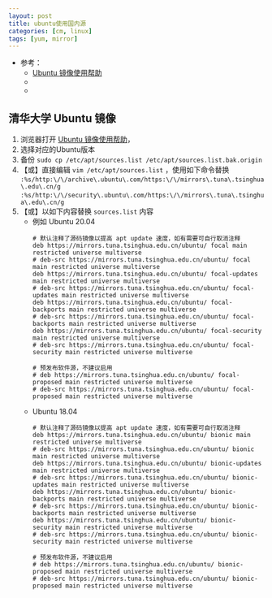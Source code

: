 ```yaml
---
layout: post
title: ubuntu使用国内源
categories: [cm, linux]
tags: [yum, mirror]
---
```


* 参考： 
    * [Ubuntu 镜像使用帮助](https://mirrors.tuna.tsinghua.edu.cn/help/ubuntu/)
    * []()
    * []()



## 清华大学 Ubuntu 镜像


1. 浏览器打开 [Ubuntu 镜像使用帮助](https://mirrors.tuna.tsinghua.edu.cn/help/ubuntu/)，
1. 选择对应的Ubuntu版本
1. 备份 `sudo cp /etc/apt/sources.list /etc/apt/sources.list.bak.origin`
1. 【或】直接编辑 `vim /etc/apt/sources.list` ，使用如下命令替换
    `:%s/http:\/\/archive\.ubuntu\.com/https:\/\/mirrors\.tuna\.tsinghua\.edu\.cn/g`
    `:%s/http:\/\/security\.ubuntu\.com/https:\/\/mirrors\.tuna\.tsinghua\.edu\.cn/g`
1. 【或】以如下内容替换 `sources.list` 内容
    * 例如 Ubuntu 20.04
        ~~~
        # 默认注释了源码镜像以提高 apt update 速度，如有需要可自行取消注释
        deb https://mirrors.tuna.tsinghua.edu.cn/ubuntu/ focal main restricted universe multiverse
        # deb-src https://mirrors.tuna.tsinghua.edu.cn/ubuntu/ focal main restricted universe multiverse
        deb https://mirrors.tuna.tsinghua.edu.cn/ubuntu/ focal-updates main restricted universe multiverse
        # deb-src https://mirrors.tuna.tsinghua.edu.cn/ubuntu/ focal-updates main restricted universe multiverse
        deb https://mirrors.tuna.tsinghua.edu.cn/ubuntu/ focal-backports main restricted universe multiverse
        # deb-src https://mirrors.tuna.tsinghua.edu.cn/ubuntu/ focal-backports main restricted universe multiverse
        deb https://mirrors.tuna.tsinghua.edu.cn/ubuntu/ focal-security main restricted universe multiverse
        # deb-src https://mirrors.tuna.tsinghua.edu.cn/ubuntu/ focal-security main restricted universe multiverse

        # 预发布软件源，不建议启用
        # deb https://mirrors.tuna.tsinghua.edu.cn/ubuntu/ focal-proposed main restricted universe multiverse
        # deb-src https://mirrors.tuna.tsinghua.edu.cn/ubuntu/ focal-proposed main restricted universe multiverse
        ~~~
    * Ubuntu 18.04
        ~~~
        # 默认注释了源码镜像以提高 apt update 速度，如有需要可自行取消注释
        deb https://mirrors.tuna.tsinghua.edu.cn/ubuntu/ bionic main restricted universe multiverse
        # deb-src https://mirrors.tuna.tsinghua.edu.cn/ubuntu/ bionic main restricted universe multiverse
        deb https://mirrors.tuna.tsinghua.edu.cn/ubuntu/ bionic-updates main restricted universe multiverse
        # deb-src https://mirrors.tuna.tsinghua.edu.cn/ubuntu/ bionic-updates main restricted universe multiverse
        deb https://mirrors.tuna.tsinghua.edu.cn/ubuntu/ bionic-backports main restricted universe multiverse
        # deb-src https://mirrors.tuna.tsinghua.edu.cn/ubuntu/ bionic-backports main restricted universe multiverse
        deb https://mirrors.tuna.tsinghua.edu.cn/ubuntu/ bionic-security main restricted universe multiverse
        # deb-src https://mirrors.tuna.tsinghua.edu.cn/ubuntu/ bionic-security main restricted universe multiverse

        # 预发布软件源，不建议启用
        # deb https://mirrors.tuna.tsinghua.edu.cn/ubuntu/ bionic-proposed main restricted universe multiverse
        # deb-src https://mirrors.tuna.tsinghua.edu.cn/ubuntu/ bionic-proposed main restricted universe multiverse
        ~~~


